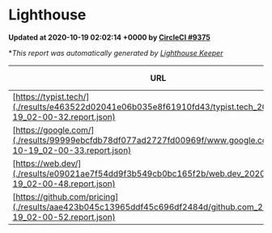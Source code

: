 
# Lighthouse

**Updated at 2020-10-19 02:02:14 +0000 by [CircleCI #9375](https://circleci.com/gh/ItinerisLtd/lighthouse-keeper-example/9375)**

**This report was automatically generated by [Lighthouse Keeper](https://github.com/itinerisltd/lighthouse-keeper)*

| URL | Performance | Accessibility | Best Practices | SEO | PWA | Updated At |
| --- | --- | --- | --- | --- | --- | --- |
| [https://typist.tech/](./results/e463522d02041e06b035e8f61910fd43/typist.tech_2020-10-19_02-00-32.report.json) | 0.85 | 0.92 | 0.93 | 0.99 | 0.57 | 2020-10-19T02:00:32.356Z |
| [https://google.com/](./results/99999ebcfdb78df077ad2727fd00969f/www.google.com_2020-10-19_02-00-33.report.json) | 0.77 | 0.9 | 0.93 | 0.85 | 0.54 | 2020-10-19T02:00:33.508Z |
| [https://web.dev/](./results/e09021ae7f54dd9f3b549cb0bc165f2b/web.dev_2020-10-19_02-00-48.report.json) | 0.86 | 1 | 0.93 | 0.99 | 0.96 | 2020-10-19T02:00:48.531Z |
| [https://github.com/pricing](./results/aae423b045c13965ddf45c696df2484d/github.com_2020-10-19_02-00-52.report.json) | 0.58 | 0.96 | 0.93 | 0.85 | 0.54 | 2020-10-19T02:00:52.549Z |
